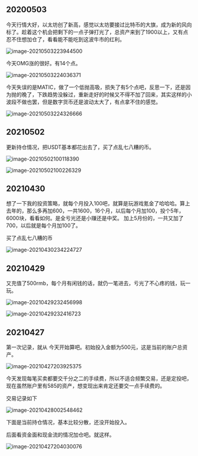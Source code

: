 ## 20200503

今天行情大好，以太坊创了新高，感觉以太坊要接过比特币的大旗，成为新的风向标了。趁着这个机会把剩下的一点子弹打光了，总资产来到了1900以上，又有点忍不住想加仓了，看看能不能吃到这波牛市的红利。



![image-20210503223944500](C:\Users\82171\AppData\Roaming\Typora\typora-user-images\image-20210503223944500.png)

今天OMG涨的很好。有14个点。

![image-20210503224036371](C:\Users\82171\AppData\Roaming\Typora\typora-user-images\image-20210503224036371.png)



今天失误的是MATIC，做了一个低抛高吸，损失了有5个点吧，反思一下，还是因为抛的晚了，下跌趋势没躲过，重新走好的时候又不得不加了回来，其实这样的小波段不做也罢，但是数字货币还是波动太大了，有点拿不住的感觉。

![image-20210503224326666](C:\Users\82171\AppData\Roaming\Typora\typora-user-images\image-20210503224326666.png)

## 20210502

更新持仓情况，把USDT基本都花出去了，买了点乱七八糟的币。

![image-20210502100118390](C:\Users\82171\AppData\Roaming\Typora\typora-user-images\image-20210502100118390.png)

![image-20210502100226329](C:\Users\82171\AppData\Roaming\Typora\typora-user-images\image-20210502100226329.png)

## 20210430

想了一下我的投资策略，就每个月投入100吧，就算是玩游戏氪金了哈哈哈。算上去年的，那么多再加600，一共1600，16个月，以后每个月加100，投个5年，6000块，看看如何。是全亏光还是小赚还是中奖。
加上5月份的，一共又加了700，以后就是每个月加100了。

买了点乱七八糟的币

![image-20210430234224727](C:\Users\82171\AppData\Roaming\Typora\typora-user-images\image-20210430234224727.png)





## 20210429

又充值了500rmb，每个月有闲钱的话，就仍一笔进去，亏光了不心疼的钱，玩一玩。



![image-20210429232456998](C:\Users\82171\AppData\Roaming\Typora\typora-user-images\image-20210429232456998.png)



![image-20210429232416723](C:\Users\82171\AppData\Roaming\Typora\typora-user-images\image-20210429232416723.png)

## 20210427

第一次记录，就从	今天开始算吧。初始投入金额为500元，这是当前的账户总资产。

![image-20210427203925375](C:\Users\82171\AppData\Roaming\Typora\typora-user-images\image-20210427203925375.png)



今天发现每笔买卖都要交千分之二的手续费，所以不适合频繁交易，还是定投吧，现在虽然账户里有585的资产，想变现出来肯定还要交一点手续费的。



交易记录如下

![image-20210428002548462](C:\Users\82171\AppData\Roaming\Typora\typora-user-images\image-20210428002548462.png)

下面是当前持仓情况，基本比较分散，还没开始投入。

后面看资金面和现金流的情况加仓吧。就这样。





![image-20210427204030076](C:\Users\82171\AppData\Roaming\Typora\typora-user-images\image-20210427204030076.png)





